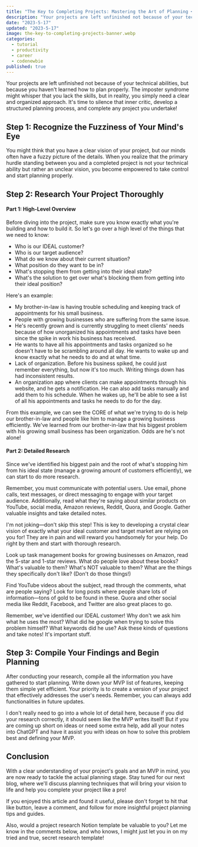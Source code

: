 ```yaml
---
title: "The Key to Completing Projects: Mastering the Art of Planning 🗝️"
description: "Your projects are left unfinished not because of your technical abilities, but because you haven't learned how to plan properly. The imposter syndrome might whisper that you lack the skills, but in reality, you simply need a clear and organized approach."
date: "2023-5-17"
updated: "2023-5-17"
image: the-key-to-completing-projects-banner.webp
categories:
  - tutorial
  - productivity
  - career
  - codenewbie
published: true
---
```


Your projects are left unfinished not because of your technical abilities, but because you haven't learned how to plan properly. The imposter syndrome might whisper that you lack the skills, but in reality, you simply need a clear and organized approach. It's time to silence that inner critic, develop a structured planning process, and complete any project you undertake!

## Step 1: Recognize the Fuzziness of Your Mind's Eye

You might think that you have a clear vision of your project, but our minds often have a fuzzy picture of the details. When you realize that the primary hurdle standing between you and a completed project is not your technical ability but rather an unclear vision, you become empowered to take control and start planning properly.

## Step 2: Research Your Project Thoroughly

#### Part 1: High-Level Overview

Before diving into the project, make sure you know exactly what you're building and how to build it. So let's go over a high level of the things that we need to know:

- Who is our IDEAL customer?
- Who is our target audience?
- What do we know about their current situation?
- What position do they want to be in?
- What's stopping them from getting into their ideal state?
- What's the solution to get over what's blocking them from getting into their ideal position?

Here's an example:

- My brother-in-law is having trouble scheduling and keeping track of appointments for his small business.
- People with growing businesses who are suffering from the same issue.
- He's recently grown and is currently struggling to meet clients' needs because of how unorganized his appointments and tasks have been since the spike in work his business has received.
- He wants to have all his appointments and tasks organized so he doesn't have to be scrambling around all day. He wants to wake up and know exactly what he needs to do and at what time.
- Lack of organization. Before his business spiked, he could just remember everything, but now it's too much. Writing things down has had inconsistent results.
- An organization app where clients can make appointments through his website, and he gets a notification. He can also add tasks manually and add them to his schedule. When he wakes up, he'll be able to see a list of all his appointments and tasks he needs to do for the day.

From this example, we can see the CORE of what we're trying to do is help our brother-in-law and people like him to manage a growing business efficiently. We've learned from our brother-in-law that his biggest problem with his growing small business has been organization. Odds are he's not alone!

#### Part 2: Detailed Research

Since we've identified his biggest pain and the root of what's stopping him from his ideal state (manage a growing amount of customers efficiently), we can start to do more research.

Remember, you must communicate with potential users. Use email, phone calls, text messages, or direct messaging to engage with your target audience. Additionally, read what they're saying about similar products on YouTube, social media, Amazon reviews, Reddit, Quora, and Google. Gather valuable insights and take detailed notes.

I'm not joking—don't skip this step! This is key to developing a crystal clear vision of exactly what your ideal customer and target market are relying on you for! They are in pain and will reward you handsomely for your help. Do right by them and start with thorough research.

Look up task management books for growing businesses on Amazon, read the 5-star and 1-star reviews. What do people love about these books? What's valuable to them? What's NOT valuable to them? What are the things they specifically don't like? (Don't do those things!)

Find YouTube videos about the subject, read through the comments, what are people saying? Look for long posts where people share lots of information—tons of gold to be found in these. Quora and other social media like Reddit, Facebook, and Twitter are also great places to go.

Remember, we've identified our IDEAL customer! Why don't we ask him what he uses the most? What did he google when trying to solve this problem himself? What keywords did he use? Ask these kinds of questions and take notes! It's important stuff.

## Step 3: Compile Your Findings and Begin Planning

After conducting your research, compile all the information you have gathered to start planning. Write down your MVP list of features, keeping them simple yet efficient. Your priority is to create a version of your project that effectively addresses the user's needs. Remember, you can always add functionalities in future updates.

I don't really need to go into a whole lot of detail here, because if you did your research correctly, it should seem like the MVP writes itself! But if you are coming up short on ideas or need some extra help, add all your notes into ChatGPT and have it assist you with ideas on how to solve this problem best and defining your MVP.

## Conclusion

With a clear understanding of your project's goals and an MVP in mind, you are now ready to tackle the actual planning stage. Stay tuned for our next blog, where we'll discuss planning techniques that will bring your vision to life and help you complete your project like a pro!

If you enjoyed this article and found it useful, please don't forget to hit that like button, leave a comment, and follow for more insightful project planning tips and guides.

Also, would a project research Notion template be valuable to you? Let me know in the comments below, and who knows, I might just let you in on my tried and true, secret research template!
